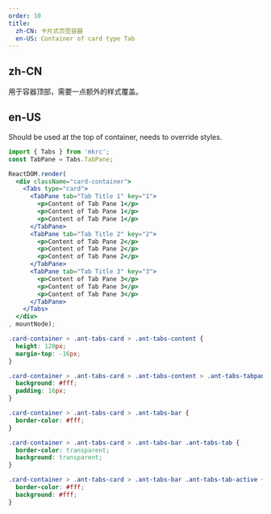 ```yaml
---
order: 10
title:
  zh-CN: 卡片式页签容器
  en-US: Container of card type Tab
---
```


## zh-CN

用于容器顶部，需要一点额外的样式覆盖。

## en-US

Should be used at the top of container, needs to override styles.

````jsx
import { Tabs } from 'mkrc';
const TabPane = Tabs.TabPane;

ReactDOM.render(
  <div className="card-container">
    <Tabs type="card">
      <TabPane tab="Tab Title 1" key="1">
        <p>Content of Tab Pane 1</p>
        <p>Content of Tab Pane 1</p>
        <p>Content of Tab Pane 1</p>
      </TabPane>
      <TabPane tab="Tab Title 2" key="2">
        <p>Content of Tab Pane 2</p>
        <p>Content of Tab Pane 2</p>
        <p>Content of Tab Pane 2</p>
      </TabPane>
      <TabPane tab="Tab Title 3" key="3">
        <p>Content of Tab Pane 3</p>
        <p>Content of Tab Pane 3</p>
        <p>Content of Tab Pane 3</p>
      </TabPane>
    </Tabs>
  </div>
, mountNode);
````

````css
.card-container > .ant-tabs-card > .ant-tabs-content {
  height: 120px;
  margin-top: -16px;
}

.card-container > .ant-tabs-card > .ant-tabs-content > .ant-tabs-tabpane {
  background: #fff;
  padding: 16px;
}

.card-container > .ant-tabs-card > .ant-tabs-bar {
  border-color: #fff;
}

.card-container > .ant-tabs-card > .ant-tabs-bar .ant-tabs-tab {
  border-color: transparent;
  background: transparent;
}

.card-container > .ant-tabs-card > .ant-tabs-bar .ant-tabs-tab-active {
  border-color: #fff;
  background: #fff;
}
````

<style>
#components-tabs-demo-card-top .code-box-demo {
  background: #F5F5F5;
  overflow: hidden;
  padding: 24px;
}
</style>
